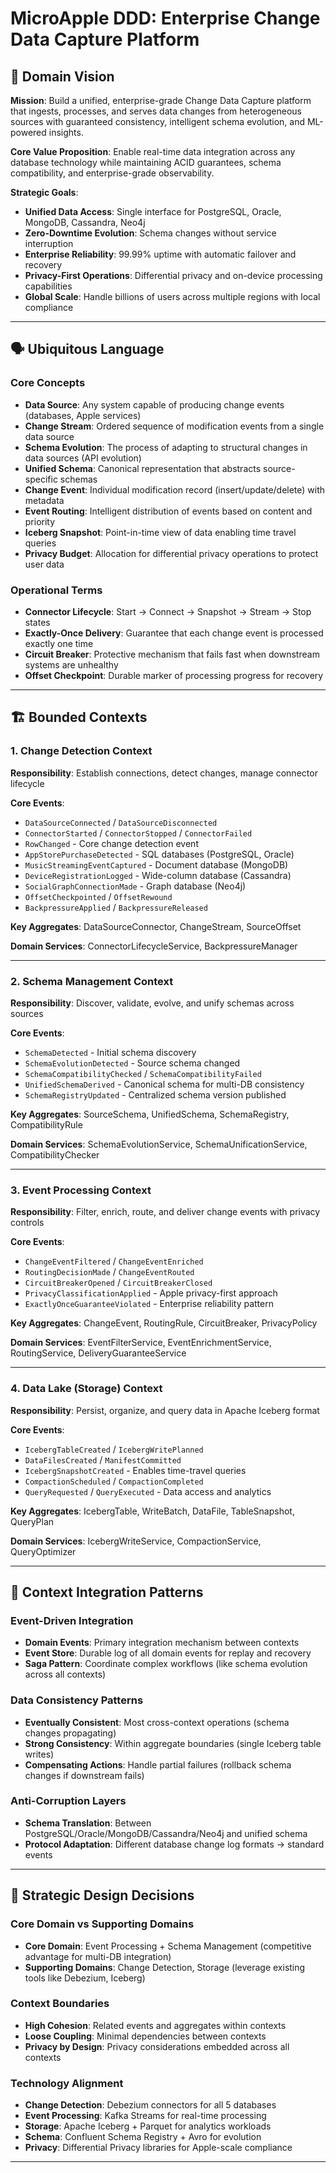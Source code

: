 # MicroApple DDD: Enterprise Change Data Capture Platform

## 🎯 Domain Vision

**Mission**: Build a unified, enterprise-grade Change Data Capture platform that ingests, processes, and serves data changes from heterogeneous sources with guaranteed consistency, intelligent schema evolution, and ML-powered insights.

**Core Value Proposition**: Enable real-time data integration across any database technology while maintaining ACID guarantees, schema compatibility, and enterprise-grade observability.

**Strategic Goals**:
- **Unified Data Access**: Single interface for PostgreSQL, Oracle, MongoDB, Cassandra, Neo4j
- **Zero-Downtime Evolution**: Schema changes without service interruption
- **Enterprise Reliability**: 99.99% uptime with automatic failover and recovery
- **Privacy-First Operations**: Differential privacy and on-device processing capabilities
- **Global Scale**: Handle billions of users across multiple regions with local compliance

---

## 🗣️ Ubiquitous Language

### **Core Concepts**
- **Data Source**: Any system capable of producing change events (databases, Apple services)
- **Change Stream**: Ordered sequence of modification events from a single data source
- **Schema Evolution**: The process of adapting to structural changes in data sources (API evolution)
- **Unified Schema**: Canonical representation that abstracts source-specific schemas
- **Change Event**: Individual modification record (insert/update/delete) with metadata
- **Event Routing**: Intelligent distribution of events based on content and priority
- **Iceberg Snapshot**: Point-in-time view of data enabling time travel queries
- **Privacy Budget**: Allocation for differential privacy operations to protect user data

### **Operational Terms**
- **Connector Lifecycle**: Start → Connect → Snapshot → Stream → Stop states
- **Exactly-Once Delivery**: Guarantee that each change event is processed exactly one time
- **Circuit Breaker**: Protective mechanism that fails fast when downstream systems are unhealthy
- **Offset Checkpoint**: Durable marker of processing progress for recovery

---

## 🏗️ Bounded Contexts

### **1. Change Detection Context**
**Responsibility**: Establish connections, detect changes, manage connector lifecycle

**Core Events**:
- `DataSourceConnected` / `DataSourceDisconnected`
- `ConnectorStarted` / `ConnectorStopped` / `ConnectorFailed`
- `RowChanged` - Core change detection event
- `AppStorePurchaseDetected` - SQL databases (PostgreSQL, Oracle)
- `MusicStreamingEventCaptured` - Document database (MongoDB)
- `DeviceRegistrationLogged` - Wide-column database (Cassandra)
- `SocialGraphConnectionMade` - Graph database (Neo4j)
- `OffsetCheckpointed` / `OffsetRewound`
- `BackpressureApplied` / `BackpressureReleased`

**Key Aggregates**: DataSourceConnector, ChangeStream, SourceOffset

**Domain Services**: ConnectorLifecycleService, BackpressureManager

---

### **2. Schema Management Context**
**Responsibility**: Discover, validate, evolve, and unify schemas across sources

**Core Events**:
- `SchemaDetected` - Initial schema discovery
- `SchemaEvolutionDetected` - Source schema changed
- `SchemaCompatibilityChecked` / `SchemaCompatibilityFailed`
- `UnifiedSchemaDerived` - Canonical schema for multi-DB consistency
- `SchemaRegistryUpdated` - Centralized schema version published

**Key Aggregates**: SourceSchema, UnifiedSchema, SchemaRegistry, CompatibilityRule

**Domain Services**: SchemaEvolutionService, SchemaUnificationService, CompatibilityChecker

---

### **3. Event Processing Context**
**Responsibility**: Filter, enrich, route, and deliver change events with privacy controls

**Core Events**:
- `ChangeEventFiltered` / `ChangeEventEnriched`
- `RoutingDecisionMade` / `ChangeEventRouted`
- `CircuitBreakerOpened` / `CircuitBreakerClosed`
- `PrivacyClassificationApplied` - Apple privacy-first approach
- `ExactlyOnceGuaranteeViolated` - Enterprise reliability pattern

**Key Aggregates**: ChangeEvent, RoutingRule, CircuitBreaker, PrivacyPolicy

**Domain Services**: EventFilterService, EventEnrichmentService, RoutingService, DeliveryGuaranteeService

---

### **4. Data Lake (Storage) Context**
**Responsibility**: Persist, organize, and query data in Apache Iceberg format

**Core Events**:
- `IcebergTableCreated` / `IcebergWritePlanned`
- `DataFilesCreated` / `ManifestCommitted`
- `IcebergSnapshotCreated` - Enables time-travel queries
- `CompactionScheduled` / `CompactionCompleted`
- `QueryRequested` / `QueryExecuted` - Data access and analytics

**Key Aggregates**: IcebergTable, WriteBatch, DataFile, TableSnapshot, QueryPlan

**Domain Services**: IcebergWriteService, CompactionService, QueryOptimizer

---

## 🔄 Context Integration Patterns

### **Event-Driven Integration**
- **Domain Events**: Primary integration mechanism between contexts
- **Event Store**: Durable log of all domain events for replay and recovery
- **Saga Pattern**: Coordinate complex workflows (like schema evolution across all contexts)

### **Data Consistency Patterns**
- **Eventually Consistent**: Most cross-context operations (schema changes propagating)
- **Strong Consistency**: Within aggregate boundaries (single Iceberg table writes)
- **Compensating Actions**: Handle partial failures (rollback schema changes if downstream fails)

### **Anti-Corruption Layers**
- **Schema Translation**: Between PostgreSQL/Oracle/MongoDB/Cassandra/Neo4j and unified schema
- **Protocol Adaptation**: Different database change log formats → standard events

---

## 🎯 Strategic Design Decisions

### **Core Domain vs Supporting Domains**
- **Core Domain**: Event Processing + Schema Management (competitive advantage for multi-DB integration)
- **Supporting Domains**: Change Detection, Storage (leverage existing tools like Debezium, Iceberg)

### **Context Boundaries**
- **High Cohesion**: Related events and aggregates within contexts
- **Loose Coupling**: Minimal dependencies between contexts
- **Privacy by Design**: Privacy considerations embedded across all contexts

### **Technology Alignment**
- **Change Detection**: Debezium connectors for all 5 databases
- **Event Processing**: Kafka Streams for real-time processing
- **Storage**: Apache Iceberg + Parquet for analytics workloads
- **Schema**: Confluent Schema Registry + Avro for evolution
- **Privacy**: Differential Privacy libraries for Apple-scale compliance

---